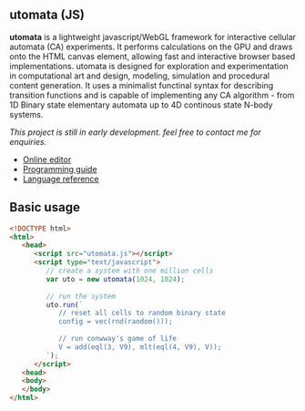 
## utomata (JS)

**utomata** is a lightweight javascript/WebGL framework for interactive cellular automata (CA) experiments. It performs calculations on the GPU and draws onto the HTML canvas element, allowing fast and interactive browser based implementations. utomata is designed for exploration and experimentation in computational art and design, modeling, simulation and procedural content generation. It uses a minimalist functinal syntax for describing transition functions and is capable of implementing any CA algorithm - from 1D Binary state elementary automata up to 4D continous state N-body systems.

*This project is still in early development. feel free to contact me for enquiries.* 

* [Online editor](https://soogbet.github.io/utomata.js/)
* [Programming guide](https://github.com/soogbet/utomata.js/wiki/Programming-guide)
* [Language reference](https://github.com/soogbet/utomata.js/wiki/Language-reference)

## Basic usage

```html
<!DOCTYPE html>
<html>
   <head>
      <script src="utomata.js"></script>
      <script type="text/javascript">
         // create a system with one million cells
         var uto = new utomata(1024, 1024);
         
         // run the system
         uto.run(`
            // reset all cells to random binary state
            config = vec(rnd(random()));
         
            // run conwway's game of life
            V = add(eql(3, V9), mlt(eql(4, V9), V));
         `);
      </script>
   <head>
   <body>
   </body>
</html>
```
